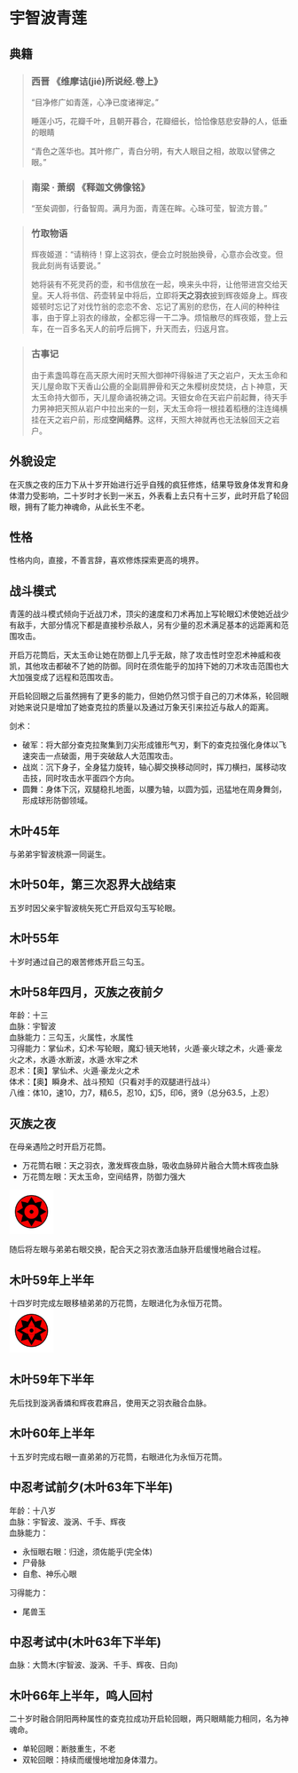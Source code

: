 # 宇智波青莲

## 典籍
> ### 西晋 《维摩诘(jié)所说经.卷上》
> “目净修广如青莲，心净已度诸禅定。”
>
> 睡莲小巧，花瓣千叶，且朝开暮合，花瓣细长，恰恰像慈悲安静的人，低垂的眼睛
>
> “青色之莲华也。其叶修广，青白分明，有大人眼目之相，故取以譬佛之眼。” 

> ### 南梁 · 萧纲 《释迦文佛像铭》
> “至矣调御，行备智周。满月为面，青莲在眸。心珠可莹，智流方普。” 

> ### 竹取物语
> 辉夜姬道：“请稍待！穿上这羽衣，便会立时脱胎换骨，心意亦会改变。但我此刻尚有话要说。”
> 
> 她将装有不死灵药的壶，和书信放在一起，唤来头中将，让他带进宫交给天皇。天人将书信、药壶转呈中将后，立即将**天之羽衣**披到辉夜姬身上。辉夜姬顿时忘记了对伐竹翁的恋恋不舍、忘记了离别的悲伤，在人间的种种往事，由于穿上羽衣的缘故，全都忘得一干二净。烦恼散尽的辉夜姬，登上云车，在一百多名天人的前呼后拥下，升天而去，归返月宫。

> ### 古事记
> 由于素盏鸣尊在高天原大闹时天照大御神吓得躲进了天之岩户，天太玉命和天儿屋命取下天香山公鹿的全副肩胛骨和天之朱樱树皮焚烧，占卜神意，天太玉命持大御币，天儿屋命诵祝祷之词。天钿女命在天岩户前起舞，待天手力男神把天照从岩户中拉出来的一刻，天太玉命将一根挂着稻穗的注连绳横挂在天之岩户前，形成**空间结界**。这样，天照大神就再也无法躲回天之岩户。

## 外貌设定
在灭族之夜的压力下从十岁开始进行近乎自残的疯狂修炼，结果导致身体发育和身体潜力受影响，二十岁时才长到一米五，外表看上去只有十三岁，此时开启了轮回眼，拥有了能力神魂命，从此长生不老。

## 性格
性格内向，直接，不善言辞，喜欢修炼探索更高的境界。

## 战斗模式
青莲的战斗模式倾向于近战刀术，顶尖的速度和刀术再加上写轮眼幻术使她近战少有敌手，大部分情况下都是直接秒杀敌人，另有少量的忍术满足基本的远距离和范围攻击。

开启万花筒后，天太玉命让她在防御上几乎无敌，除了攻击性时空忍术神威和夜凯，其他攻击都破不了她的防御。同时在须佐能乎的加持下她的刀术攻击范围也大大加强变成了远程和范围攻击。

开启轮回眼之后虽然拥有了更多的能力，但她仍然习惯于自己的刀术体系，轮回眼对她来说只是增加了她查克拉的质量以及通过万象天引来拉近与敌人的距离。

剑术：
* 破军：将大部分查克拉聚集到刀尖形成锥形气刃，剩下的查克拉强化身体以飞速突击一点破面，用于突破敌人大范围攻击。
* 战岚：沉下身子，全身猛力旋转，轴心脚交换移动同时，挥刀横扫，属移动攻击技，同时攻击水平面四个方向。
* 圆舞：身体下沉，双腿稳扎地面，以腰为轴，以圆为弧，迅猛地在周身舞剑，形成球形防御领域。

## 木叶45年
与弟弟宇智波桃源一同诞生。

## 木叶50年，第三次忍界大战结束
五岁时因父亲宇智波桃矢死亡开启双勾玉写轮眼。

## 木叶55年
十岁时通过自己的艰苦修炼开启三勾玉。

## 木叶58年四月，灭族之夜前夕
年龄：十三  
血脉：宇智波  
血脉能力：三勾玉，火属性，水属性  
习得能力：掌仙术，幻术·写轮眼，魔幻·镜天地转，火遁·豪火球之术，火遁·豪龙火之术，水遁·水断波，水遁·水牢之术  
忍术：【奥】掌仙术、火遁·豪龙火之术  
体术：【奥】瞬身术、战斗预知（只看对手的双腿进行战斗）  
八维：体10，速10，力7，精6.5，忍10，幻5，印6，贤9（总分63.5，上忍）

## 灭族之夜
在母亲遇险之时开启万花筒。
* 万花筒右眼：天之羽衣，激发辉夜血脉，吸收血脉碎片融合大筒木辉夜血脉
* 万花筒左眼：天太玉命，空间结界，防御力强大  
<img src="../设定图/青莲万花筒写轮眼.png" width="80px">

随后将左眼与弟弟右眼交换，配合天之羽衣激活血脉开启缓慢地融合过程。

## 木叶59年上半年
十四岁时完成左眼移植弟弟的万花筒，左眼进化为永恒万花筒。  
<img src="../设定图/青莲永恒的万花筒写轮眼.png" width="80px">

## 木叶59年下半年
先后找到漩涡香燐和辉夜君麻吕，使用天之羽衣融合血脉。 

## 木叶60年上半年
十五岁时完成右眼一直弟弟的万花筒，右眼进化为永恒万花筒。

## 中忍考试前夕(木叶63年下半年)
年龄：十八岁  
血脉：宇智波、漩涡、千手、辉夜  
血脉能力：
* 永恒眼右眼：归途，须佐能乎(完全体)  
* 尸骨脉
* 自愈、神乐心眼

习得能力：
* 尾兽玉

## 中忍考试中(木叶63年下半年)
血脉：大筒木(宇智波、漩涡、千手、辉夜、日向)  

## 木叶66年上半年，鸣人回村
二十岁时融合阴阳两种属性的查克拉成功开启轮回眼，两只眼睛能力相同，名为神魂命。
* 单轮回眼：断肢重生，不老
* 双轮回眼：持续而缓慢地增加身体潜力。